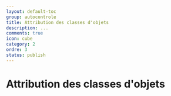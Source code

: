 ```yaml
---
layout: default-toc
group: autocontrole
title: Attribution des classes d'objets
description: ...
comments: true
icon: cube
category: 2
ordre: 3
status: publish
---
```


# Attribution des classes d'objets